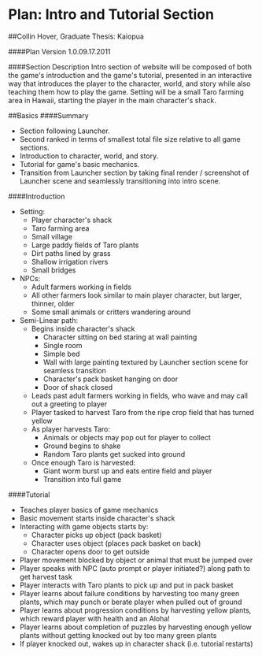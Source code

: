 Plan: Intro and Tutorial Section
========
##Collin Hover, Graduate Thesis: Kaiopua

####Plan Version
1.0.09.17.2011

####Section Description
Intro section of website will be composed of both the game's introduction and the game's tutorial, presented in an interactive way that introduces the player to the character, world, and story while also teaching them how to play the game. Setting will be a small Taro farming area in Hawaii, starting the player in the main character's shack.

##Basics
####Summary
* Section following Launcher.
* Second ranked in terms of smallest total file size relative to all game sections.
* Introduction to character, world, and story.
* Tutorial for game's basic mechanics.
* Transition from Launcher section by taking final render / screenshot of Launcher scene and seamlessly transitioning into intro scene.

####Introduction
* Setting: 
    * Player character's shack
    * Taro farming area
    * Small village
    * Large paddy fields of Taro plants
    * Dirt paths lined by grass
    * Shallow irrigation rivers
    * Small bridges
* NPCs:
    * Adult farmers working in fields
    * All other farmers look similar to main player character, but larger, thinner, older
    * Some small animals or critters wandering around
* Semi-Linear path:
    * Begins inside character's shack
        * Character sitting on bed staring at wall painting
        * Single room
        * Simple bed
        * Wall with large painting textured by Launcher section scene for seamless transition
        * Character's pack basket hanging on door
        * Door of shack closed
    * Leads past adult farmers working in fields, who wave and may call out a greeting to player
    * Player tasked to harvest Taro from the ripe crop field that has turned yellow
    * As player harvests Taro:
        * Animals or objects may pop out for player to collect
        * Ground begins to shake
        * Random Taro plants get sucked into ground
    * Once enough Taro is harvested:
        * Giant worm burst up and eats entire field and player
        * Transition into full game

####Tutorial
* Teaches player basics of game mechanics
* Basic movement starts inside character's shack
* Interacting with game objects starts by:
    * Character picks up object (pack basket)
    * Character uses object (places pack basket on back)
    * Character opens door to get outside
* Player movement blocked by object or animal that must be jumped over
* Player speaks with NPC (auto prompt or player initiated?) along path to get harvest task
* Player interacts with Taro plants to pick up and put in pack basket
* Player learns about failure conditions by harvesting too many green plants, which may punch or berate player when pulled out of ground
* Player learns about progression conditions by harvesting yellow plants, which reward player with health and an Aloha!
* Player learns about completion of puzzles by harvesting enough yellow plants without getting knocked out by too many green plants
* If player knocked out, wakes up in character shack (i.e. tutorial restarts)
